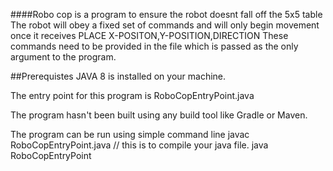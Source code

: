 ####Robo cop is a program to ensure the robot doesnt fall off the 5x5 table
The robot will obey a fixed set of commands and will only begin movement once it receives PLACE X-POSITON,Y-POSITION,DIRECTION
These commands need to be provided in the file which is passed as the only argument to the program.


##Prerequistes
JAVA 8 is installed on your machine.

The entry point for this program is RoboCopEntryPoint.java

The program hasn't been built using any build tool like Gradle or Maven.

The program can be run using simple command line
javac RoboCopEntryPoint.java // this is to compile your java file.
java RoboCopEntryPoint <filename>
